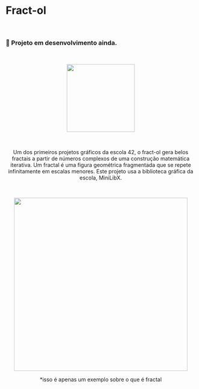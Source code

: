 # Fract-ol
<br>

### 🚨 Projeto em desenvolvimento ainda.
<br>

<p align="center">
<img width="180" src="https://github.com/0bvim/42-project-badges/raw/main/badges/fract-ole.png">
</p>

<br>
<p text align="center">
Um dos primeiros projetos gráficos da escola 42, o fract-ol gera belos fractais a partir de números complexos de uma construção matemática iterativa. Um fractal é uma figura geométrica fragmentada que se repete infinitamente em escalas menores. Este projeto usa a biblioteca gráfica da escola, MiniLibX.
</p>

<br>

<p align="center">
<img width="460" src="https://camo.githubusercontent.com/82e58454a4ace3f15a2d7409a953e30f0ed30dbc5d870ec08a158343660e7436/68747470733a2f2f63646e2e6d6f732e636d732e66757475726563646e2e6e65742f506353626f38734e6d79594672616a4a565870346b542d313932302d38302e6a70672e77656270">
</p>

<p text align="center">
*isso é apenas um exemplo sobre o que é fractal
</p>
